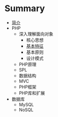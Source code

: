 # Summary

* [简介](README.md)
* PHP
   * 深入理解面向对象
       * 核心思想
       * [基本特征](ji_ben_te_zheng.md)
       * 基本原则
       * 设计模式
   * PHP原理
   * SPL
   * 数据结构
   * MVC
   * PHP框架
   * PHP库和扩展
* 数据库
   * MySQL
   * NoSQL

